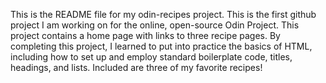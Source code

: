This is the README file for my odin-recipes project. This is the first github project I am working on for the online, open-source Odin Project. This project contains a home page with links to three recipe pages. By completing this project, I learned to put into practice the basics of HTML, including how to set up and employ standard boilerplate code, titles, headings, and lists. Included are three of my favorite recipes!